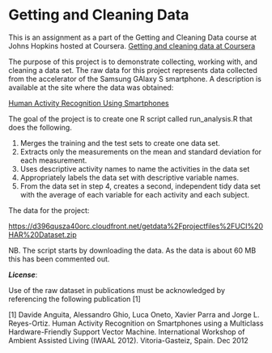 # Getting and Cleaning Data

This is an assignment as a part of the Getting and Cleaning Data course at Johns Hopkins hosted at Coursera. [Getting and cleaning data at Coursera](https://class.coursera.org/getdata-034)

The purpose of this project is to demonstrate collecting, working with, and cleaning a data set. The raw data for this project represents data collected from the accelerator of the Samsung GAlaxy S smartphone. A description is available at the site where the data was obtained:

[Human Activity Recognition Using Smartphones](http://archive.ics.uci.edu/ml/datasets/Human+Activity+Recognition+Using+Smartphones)

The goal of the project is to create one R script called run_analysis.R that does the following. 

1. Merges the training and the test sets to create one data set.
2. Extracts only the measurements on the mean and standard deviation for each measurement. 
3. Uses descriptive activity names to name the activities in the data set
4. Appropriately labels the data set with descriptive variable names.
5. From the data set in step 4, creates a second, independent tidy data set with the average of each variable for each activity and each subject.


The data for the project:

https://d396qusza40orc.cloudfront.net/getdata%2Fprojectfiles%2FUCI%20HAR%20Dataset.zip

NB. The script starts by downloading the data. As the data is about 60 MB this has been commented out.

___License___:

Use of the raw dataset in publications must be acknowledged by referencing the following publication [1] 

[1] Davide Anguita, Alessandro Ghio, Luca Oneto, Xavier Parra and Jorge L. Reyes-Ortiz. Human Activity Recognition on Smartphones using a Multiclass Hardware-Friendly Support Vector Machine. International Workshop of Ambient Assisted Living (IWAAL 2012). Vitoria-Gasteiz, Spain. Dec 2012